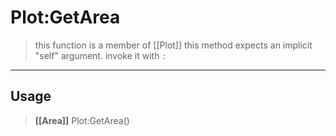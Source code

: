 # Plot:GetArea
> this function is a member of [[Plot]]
> this method expects an implicit "self" argument. invoke it with `:`
-----
## Usage
> **[[Area]]** Plot:GetArea()
